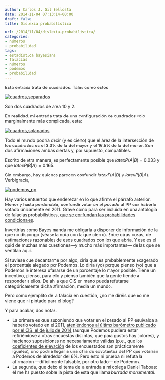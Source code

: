 ```yaml
---
author: Carlos J. Gil Bellosta
date: 2014-11-04 07:13:14+00:00
draft: false
title: Dislexia probabilística

url: /2014/11/04/dislexia-probabilistica/
categories:
- números
- probabilidad
tags:
- estadística bayesiana
- falacias
- números
- podemos
- probabilidad
---
```


Esta entrada trata de cuadrados. Tales como estos

[![cuadros_separados](/wp-uploads/2014/11/cuadros_separados.png#center)
](/wp-uploads/2014/11/cuadros_separados.png#center)

Son dos cuadrados de area 10 y 2.

En realidad, mi entrada trata de una configuración de cuadrados solo marginalmente más complicada, esta:

[![cuadros_solapados](/wp-uploads/2014/11/cuadros_solapados.png#center)
](/wp-uploads/2014/11/cuadros_solapados.png#center)

Todo el mundo podría decir (y es cierto) que el área de la intersección de los cuadrados es el 3.3% de la del mayor y el 16.5% de la del menor. Son dos afirmaciones ambas ciertas y, por supuesto, compatibles.

Escrito de otra manera, es perfectamente posible que $latex P(A|B)=0.033$ y que $latex P(B|A)=0.165$.

Sin embargo, hay quienes parecen confundir $latex P(A|B)$ y $latex P(B|A)$. Verbigracia,

[![podemos_pp](/wp-uploads/2014/11/podemos_pp.png#center)
](/wp-uploads/2014/11/podemos_pp.png#center)

Hay varios entuertos que enderezar en lo que afirma el párrafo anterior. Menor y hasta perdonable, confundir votar _en el pasado_ al PP con haberlo votado únicamente en 2011. Grave como para ser incluida en una antología de falacias probabilísticas, [que se confundan las probabilidades condicionales](http://en.wikipedia.org/wiki/Confusion_of_the_inverse).

Invertirlas como Bayes manda me obligaría a disponer de información de la que no dispongo (véase la nota con la que cierro). Entre otras cosas, de estimaciones razonables de esos cuadrados con los que abría. Y ese es el quid de muchas más cuestiones—y mucho más importantes— de las que se ventilan aquí.

Si tuviese que decantarme por algo, diría que es probablemente exagerado el porcentaje alegado por Podemos. Lo diría (yo) porque pienso (yo) que a Podemos le interesa ufanarse de un porcentaje lo mayor posible. Tiene un incentivo, pienso, para ello y pienso también que la gente tiende a responder a ellos. De ahí a que CIS en mano pueda refutarse categóricamente dicha afirmación, media un mundo.

Pero como ejemplito de la falacia en cuestión, ¿no me diréis que no me viene que ni pintado para el blog?

Y para acabar, dos notas.

* La primera es que suponiendo que votar en el pasado al PP equivalga a haberlo votado en el 2011, [ateniéndonos al último barómetro publicado por el CIS, el de julio de 2014](http://www.cis.es/cis/export/sites/default/-Archivos/Marginales/3020_3039/3033/cru3033votog2011.html) (aunque Podemos pudiera estar refiriéndose a otras encuestas distintas, que para gustos hay colores), y haciendo suposiciones no necesariamente válidas (p.e., que los [coeficientes de elevación](http://es.wikipedia.org/wiki/Muestreo_(estad%C3%ADstica)) de los encuestados son prácticamente iguales), uno podría llegar a una cifra de exvotantes del PP que votarían a Podemos de alrededor del 6%. Pero esto ni prueba ni refuta la afirmación —difícilmente falsable, por otro lado— de Podemos.
* La segunda, que debo el tema de la entrada a mi colega Daniel Taboas: él me ha puesto sobre la pista de esta que llama _burrada monumental_.

